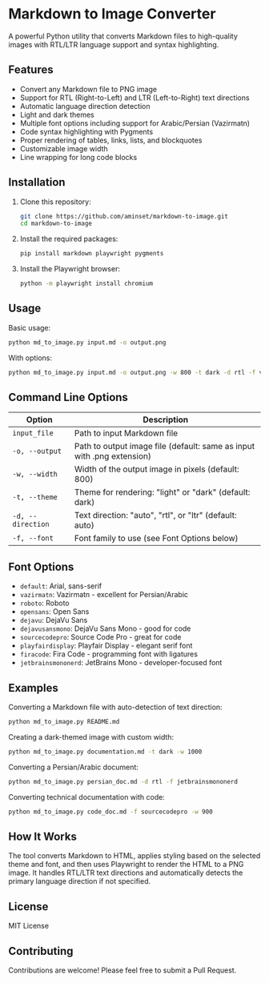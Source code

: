 # Markdown to Image Converter

A powerful Python utility that converts Markdown files to high-quality images with RTL/LTR language support and syntax highlighting.

## Features

- Convert any Markdown file to PNG image
- Support for RTL (Right-to-Left) and LTR (Left-to-Right) text directions
- Automatic language direction detection
- Light and dark themes
- Multiple font options including support for Arabic/Persian (Vazirmatn)
- Code syntax highlighting with Pygments
- Proper rendering of tables, links, lists, and blockquotes
- Customizable image width
- Line wrapping for long code blocks

## Installation

1. Clone this repository:
   ```bash
   git clone https://github.com/aminset/markdown-to-image.git
   cd markdown-to-image
   ```

2. Install the required packages:
   ```bash
   pip install markdown playwright pygments
   ```

3. Install the Playwright browser:
   ```bash
   python -m playwright install chromium
   ```

## Usage

Basic usage:

```bash
python md_to_image.py input.md -o output.png
```

With options:

```bash
python md_to_image.py input.md -o output.png -w 800 -t dark -d rtl -f vazirmatn
```

## Command Line Options

| Option | Description |
|--------|-------------|
| `input_file` | Path to input Markdown file |
| `-o, --output` | Path to output image file (default: same as input with .png extension) |
| `-w, --width` | Width of the output image in pixels (default: 800) |
| `-t, --theme` | Theme for rendering: "light" or "dark" (default: dark) |
| `-d, --direction` | Text direction: "auto", "rtl", or "ltr" (default: auto) |
| `-f, --font` | Font family to use (see Font Options below) |

## Font Options

- `default`: Arial, sans-serif
- `vazirmatn`: Vazirmatn - excellent for Persian/Arabic
- `roboto`: Roboto
- `opensans`: Open Sans
- `dejavu`: DejaVu Sans
- `dejavusansmono`: DejaVu Sans Mono - good for code
- `sourcecodepro`: Source Code Pro - great for code
- `playfairdisplay`: Playfair Display - elegant serif font
- `firacode`: Fira Code - programming font with ligatures
- `jetbrainsmononerd`: JetBrains Mono - developer-focused font

## Examples

Converting a Markdown file with auto-detection of text direction:
```bash
python md_to_image.py README.md
```

Creating a dark-themed image with custom width:
```bash
python md_to_image.py documentation.md -t dark -w 1000
```

Converting a Persian/Arabic document:
```bash
python md_to_image.py persian_doc.md -d rtl -f jetbrainsmononerd
```

Converting technical documentation with code:
```bash
python md_to_image.py code_doc.md -f sourcecodepro -w 900
```

## How It Works

The tool converts Markdown to HTML, applies styling based on the selected theme and font, and then uses Playwright to render the HTML to a PNG image. It handles RTL/LTR text directions and automatically detects the primary language direction if not specified.

## License

MIT License

## Contributing

Contributions are welcome! Please feel free to submit a Pull Request.